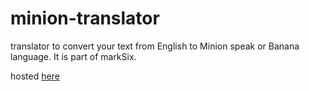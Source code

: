 # minion-translator

translator to convert your text from English to Minion speak or Banana language. It is part of markSix.

hosted [here](https://minion-translator-101.netlify.app/)
